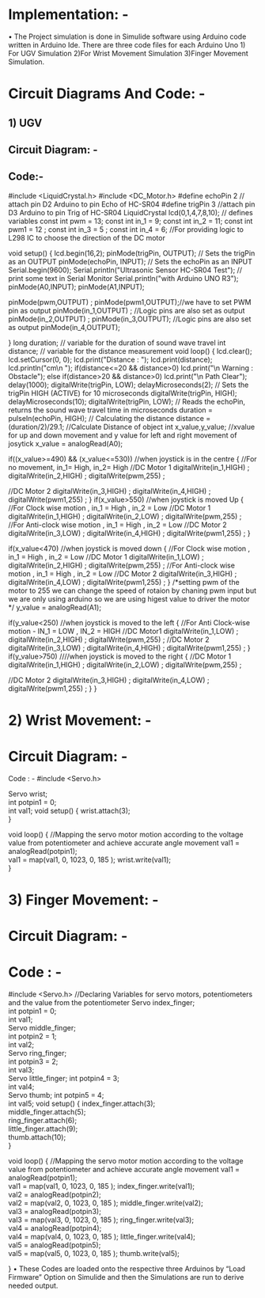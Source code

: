 # Implementation: -
•	The Project simulation is done in Simulide software using Arduino code written in Arduino Ide. There are three code files for each Arduino Uno 1) For UGV Simulation 2)For Wrist Movement Simulation 3)Finger Movement Simulation.
#	Circuit Diagrams And Code: -
## 1)	UGV
## Circuit Diagram: -
 

## Code:- 
#include <LiquidCrystal.h> 
#include <DC_Motor.h>
#define echoPin 2 // attach pin D2 Arduino to pin Echo of HC-SR04
#define trigPin 3 //attach pin D3 Arduino to pin Trig of HC-SR04
LiquidCrystal lcd(0,1,4,7,8,10);
// defines variables
const int pwm = 13;
const int in_1 = 9;
const int in_2 = 11;
const int pwm1 = 12 ;
const int in_3 = 5 ;
const int in_4 = 6;
//For providing logic to L298 IC to choose the direction of the DC motor 

void setup()
{
  lcd.begin(16,2);
  pinMode(trigPin, OUTPUT); // Sets the trigPin as an OUTPUT
  pinMode(echoPin, INPUT); // Sets the echoPin as an INPUT
  Serial.begin(9600);
  Serial.println("Ultrasonic Sensor HC-SR04 Test"); // print some text in Serial Monitor
  Serial.println("with Arduino UNO R3");
  pinMode(A0,INPUT);
  pinMode(A1,INPUT);
 
  pinMode(pwm,OUTPUT) ; 
  pinMode(pwm1,OUTPUT);//we have to set PWM pin as output
  pinMode(in_1,OUTPUT) ;   //Logic pins are also set as output
  pinMode(in_2,OUTPUT) ;
  pinMode(in_3,OUTPUT);   //Logic pins are also set as output
  pinMode(in_4,OUTPUT);
  
}
long duration; // variable for the duration of sound wave travel
int distance; // variable for the distance measurement
void loop()
{
   lcd.clear();
   lcd.setCursor(0, 0);
   lcd.print("Distance : ");
   lcd.print(distance);
   lcd.println("cm\n ");
   if(distance<=20 && distance>0)
     lcd.print("\n Warning : Obstacle");
   else if(distance>20 && distance>0)
     lcd.print("\n Path Clear");
   delay(1000);
   digitalWrite(trigPin, LOW);
   delayMicroseconds(2);
// Sets the trigPin HIGH (ACTIVE) for 10 microseconds
   digitalWrite(trigPin, HIGH);
   delayMicroseconds(10);
   digitalWrite(trigPin, LOW);
// Reads the echoPin, returns the sound wave travel time in microseconds
   duration = pulseIn(echoPin, HIGH);
// Calculating the distance
   distance = (duration/2)/29.1; //Calculate Distance of object 
   int x_value,y_value; //xvalue for up and down movement and y value for left and right movement of josytick 
   x_value = analogRead(A0);
  
   if((x_value>=490) && (x_value<=530)) //when joystick is in the centre
   {
//For no movement, in_1= High, in_2= High
//DC Motor 1
    digitalWrite(in_1,HIGH) ;
    digitalWrite(in_2,HIGH) ;
    digitalWrite(pwm,255) ;
    
//DC Motor 2
    digitalWrite(in_3,HIGH) ;
    digitalWrite(in_4,HIGH) ;
    digitalWrite(pwm1,255) ;
  }
  if(x_value>550) //when joystick is moved Up
   {
//For Clock wise motion , in_1 = High , in_2 = Low
//DC Motor 1
    digitalWrite(in_1,HIGH) ;
    digitalWrite(in_2,LOW) ;
    digitalWrite(pwm,255) ;    
//For Anti-clock wise motion , in_1 = High , in_2 = Low
//DC Motor 2
    digitalWrite(in_3,LOW) ;
    digitalWrite(in_4,HIGH) ;
    digitalWrite(pwm1,255) ;
  }
  
 if(x_value<470) //when joystick is moved down
  {
//For Clock wise motion , in_1 = High , in_2 = Low
//DC Motor 1
    digitalWrite(in_1,LOW) ;
    digitalWrite(in_2,HIGH) ;
    digitalWrite(pwm,255) ;
//For Anti-clock wise motion , in_1 = High , in_2 = Low
//DC Motor 2
    digitalWrite(in_3,HIGH) ;
    digitalWrite(in_4,LOW) ;
    digitalWrite(pwm1,255) ;
  }
/*setting pwm of the motor to 255
we can change the speed of rotaion
by chaning pwm input but we are only
using arduino so we are using higest
value to driver the motor  */
y_value = analogRead(A1);

 if(y_value<250) //when joystick is moved to the left
  {
//For Anti Clock-wise motion - IN_1 = LOW , IN_2 = HIGH
//DC Motor1
   digitalWrite(in_1,LOW) ;
   digitalWrite(in_2,HIGH) ;
   digitalWrite(pwm,255) ;
//DC Motor 2
   digitalWrite(in_3,LOW) ;
   digitalWrite(in_4,HIGH) ;
   digitalWrite(pwm1,255) ;
 }
 if(y_value>750) ////when joystick is moved to the right
  {
 //DC Motor 1
   digitalWrite(in_1,HIGH) ;
   digitalWrite(in_2,LOW) ;
   digitalWrite(pwm,255) ;
      
//DC Motor 2
   digitalWrite(in_3,HIGH) ;
   digitalWrite(in_4,LOW) ;
   digitalWrite(pwm1,255) ;
 }
}






















# 2)	 Wrist Movement: -
# Circuit Diagram: -
 

Code : - 
#include <Servo.h>

Servo wrist;  
int potpin1 = 0;  
int val1; 
void setup()
{
  wrist.attach(3);  
}


void loop()
{
  //Mapping the servo motor motion according to the voltage value from potentiometer and achieve accurate angle movement
  val1 = analogRead(potpin1);      
  val1 = map(val1, 0, 1023, 0, 185 );
  wrist.write(val1);    
}
# 3)	Finger Movement: -
# Circuit Diagram: -
 
 # Code : - 
#include <Servo.h>
//Declaring Variables for servo motors, potentiometers and the value from the potentiometer
Servo index_finger;  
int potpin1 = 0;  
int val1;    
Servo middle_finger;  
int potpin2 = 1;  
int val2;    
Servo ring_finger;  
int potpin3 = 2;  
int val3;    
Servo little_finger;
int potpin4 = 3;  
int val4;    
Servo thumb;
int potpin5 = 4;  
int val5;
void setup()
{
  index_finger.attach(3);  
  middle_finger.attach(5);  
  ring_finger.attach(6);  
  little_finger.attach(9);  
  thumb.attach(10);  
}

void loop()
{
  //Mapping the servo motor motion according to the voltage value from potentiometer and achieve accurate angle movement
  val1 = analogRead(potpin1);      
  val1 = map(val1, 0, 1023, 0, 185 );
  index_finger.write(val1);          
  val2 = analogRead(potpin2);      
  val2 = map(val2, 0, 1023, 0, 185 );
  middle_finger.write(val2);          
  val3 = analogRead(potpin3);      
  val3 = map(val3, 0, 1023, 0, 185 );
  ring_finger.write(val3);        
  val4 = analogRead(potpin4);      
  val4 = map(val4, 0, 1023, 0, 185 );
  little_finger.write(val4);          
  val5 = analogRead(potpin5);  
  val5 = map(val5, 0, 1023, 0, 185 );
  thumb.write(val5);          

}
•	These Codes are loaded onto the respective three Arduinos by “Load Firmware” Option on Simulide and then the Simulations are run to derive needed output.



